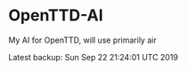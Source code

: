 # OpenTTD-AI
My AI for OpenTTD, will use primarily air

Latest backup: Sun Sep 22 21:24:01 UTC 2019
